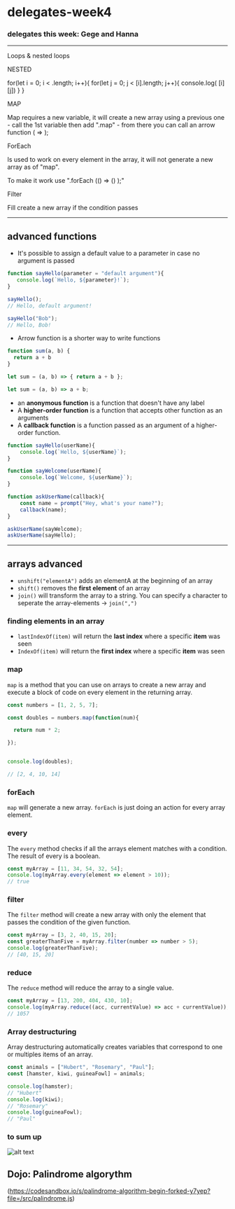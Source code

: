 # delegates-week4

### delegates this week: Gege and Hanna

---
Loops & nested loops

NESTED

for(let i = 0; i < .length; i++){ for(let j = 0; j < [i].length; j++){ console.log( [i][j]) } }

MAP

Map requires a new variable, it will create a new array using a previous one - call the 1st variable then add ".map" - from there you can call an arrow function ( => );

ForEach

Is used to work on every element in the array, it will not generate a new array as of "map".

To make it work use ".forEach (() => () );"

Filter

Fill create a new array if the condition passes

---

## advanced functions

+ It's possible to assign a default value to a parameter in case no argument is passed

```javascript
function sayHello(parameter = "default argument"){
   console.log(`Hello, ${parameter}!`);
}

sayHello();
// Hello, default argument!

sayHello("Bob");
// Hello, Bob!
```

+ Arrow function is a shorter way to write functions

```javascript
function sum(a, b) {
  return a + b
}

let sum = (a, b) => { return a + b };

let sum = (a, b) => a + b;
```

+ an **anonymous function** is a function that doesn't have any label
+ A **higher-order function** is a function that accepts other function as an arguments
+ A **callback function** is a function passed as an argument of a higher-order function.

```javascript
function sayHello(userName){
	console.log(`Hello, ${userName}`);
}

function sayWelcome(userName){
	console.log(`Welcome, ${userName}`);
}

function askUserName(callback){
	const name = prompt("Hey, what's your name?");
	callback(name);
}

askUserName(sayWelcome);
askUserName(sayHello);
```

---

## arrays advanced

+ `unshift("elementA")` adds an elementA at the beginning of an array
+ `shift()` removes the **first element** of an array
+ `join()` will transform the array to a string. You can specify a character to seperate the array-elements -> `join(",")`

### finding elements in an array

+ `lastIndexOf(item)` will return the **last index** where a specific **item** was seen 
+ `IndexOf(item)` will return the **first index** where a specific **item** was seen

### map
`map` is a method that you can use on arrays to create a new array and execute a block of code on every element in the returning array.

```javascript
const numbers = [1, 2, 5, 7];

const doubles = numbers.map(function(num){

  return num * 2;

});


console.log(doubles);

// [2, 4, 10, 14]
```
### forEach

`map` will generate a new array. `forEach` is just doing an action for every array element.

### every
The `every` method checks if all the arrays element matches with a condition. The result of every is a boolean.

```javascript
const myArray = [11, 34, 54, 32, 54];
console.log(myArray.every(element => element > 10));
// true 
```

### filter
The `filter` method will create a new array with only the element that passes the condition of the given function.

```javascript
const myArray = [3, 2, 40, 15, 20];
const greaterThanFive = myArray.filter(number => number > 5);
console.log(greaterThanFive);
// [40, 15, 20]
```

### reduce
The `reduce` method will reduce the array to a single value.

```javascript
const myArray = [13, 200, 404, 430, 10];
console.log(myArray.reduce((acc, currentValue) => acc + currentValue));
// 1057
```

### Array destructuring

Array destructuring automatically creates variables that correspond to one or multiples items of an array.

```javascript
const animals = ["Hubert", "Rosemary", "Paul"];
const [hamster, kiwi, guineaFowl] = animals;

console.log(hamster);
// "Hubert"
console.log(kiwi);
// "Rosemary"
console.log(guineaFowl);
// "Paul"
```

### to sum up
![alt text](https://storage.googleapis.com/quest_editor_uploads/Jfb7pFRSdBBCkms0sZuykoKffThSpu0a.png)



## Dojo: Palindrome algorythm
(https://codesandbox.io/s/palindrome-algorithm-begin-forked-y7yep?file=/src/palindrome.js)
